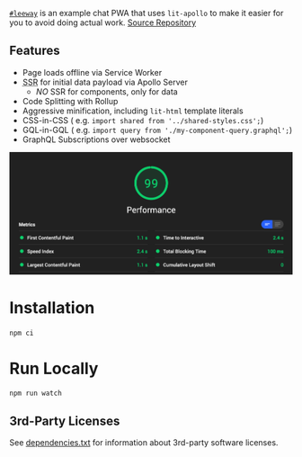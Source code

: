 [`#leeway`](https://leeway.apolloelements.dev) is an example chat PWA that uses `lit-apollo` to make it easier for you to avoid doing actual work. [Source Repository](https://github.com/apollo-elements/leeway)

## Features
- Page loads offline via Service Worker
- <abbr title="server side rendering">SSR</abbr> for initial data payload via Apollo Server
  - *NO* SSR for components, only for data
- Code Splitting with Rollup
- Aggressive minification, including `lit-html` template literals
- CSS-in-CSS ( e.g. `import shared from '../shared-styles.css';`)
- GQL-in-GQL ( e.g. `import query from './my-component-query.graphql';`)
- GraphQL Subscriptions over websocket

![Lighthouse Scores: 98 (performance), 100 (accessibility), 93 (best practises), 100 (SEO), 12/12 (PWA)](./lighthouse-performance-sep-2020.png)

# Installation
```
npm ci
```

# Run Locally
```
npm run watch
```

## 3rd-Party Licenses
See [dependencies.txt](./dependencies.txt) for information about 3rd-party software licenses.
